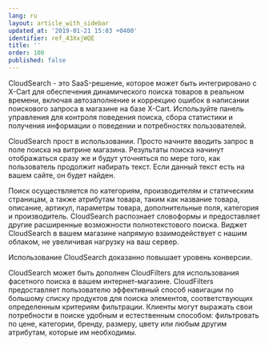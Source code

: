 ```yaml
---
lang: ru
layout: article_with_sidebar
updated_at: '2019-01-21 15:03 +0400'
identifier: ref_43XxjWQE
title: ''
order: 100
published: false
---
```

CloudSearch - это SaaS-решение, которое может быть интегрировано с X-Cart для обеспечения динамического поиска товаров в реальном времени, включая автозаполнение и коррекцию ошибок в написании поискового запроса в магазине на базе X-Cart. Используйте панель управления для контроля поведения поиска, сбора статистики и получения информации о поведении и потребностях пользователей.

CloudSearch прост в использовании. Просто начните вводить запрос в поле поиска на витрине магазина. Результаты поиска начинут отображаться сразу же и будут уточняться по мере того, как пользователь продолжит набирать текст. Если данный текст есть на вашем сайте, он будет найден.

Поиск осуществляется по категориям, производителям и статическим страницам, а также атрибутам товара, таким как название товара, описание, артикул, параметры товара, дополнительные поля, категория и производитель. CloudSearch распознает словоформы и предоставляет другие расширенные возможности полнотекстового поиска. Виджет CloudSearch в вашем магазине напрямую взаимодействует с нашим облаком, не увеличивая нагрузку на ваш сервер.

Использование CloudSearch доказанно повышает уровень конверсии.

CloudSearch может быть дополнен CloudFilters для использования фасетного поиска в вашем интернет-магазине. CloudFilters предоставляет пользователю эффективный способ навигации по большому списку продуктов для поиска элементов, соответствующих определенным критериям фильтрации. Клиенты могут выражать свои потребности в поиске удобным и естественным способом: фильтровать по цене, категории, бренду, размеру, цвету или любым другим атрибутам, которые им необходимы.